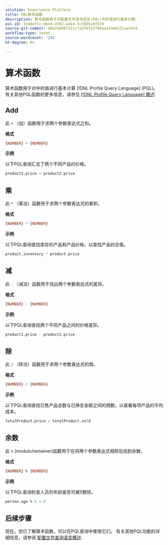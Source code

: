 ```yaml
---
solution: Experience Platform
title: PAL算术函数
description: 算术函数用于对配置文件查询语言(PQL)中的值进行基本计算。
exl-id: 3540ef7c-dbe4-4302-a414-3cf85618f870
source-git-commit: dbb7e0987521c7a2f6512f05eaa19e0121aa34c6
workflow-type: tm+mt
source-wordcount: '243'
ht-degree: 6%

---
```


# 算术函数

算术函数用于对中的值进行基本计算 [!DNL Profile Query Language] (PQL)。 有关其他PQL函数的更多信息，请参见 [[!DNL Profile Query Language] 概述](./overview.md).

## Add

此 `+` （加）函数用于求两个参数表达式之和。

**格式**

```sql
{NUMBER} + {NUMBER}
```

**示例**

以下PQL查询汇总了两个不同产品的价格。

```sql
product1.price + product2.price
```

## 乘

此 `*` （乘法）函数用于求两个参数表达式的乘积。

**格式**

```sql
{NUMBER} * {NUMBER}
```

**示例**

以下PQL查询查找库存的产品和产品价格，以查找产品的总值。

```sql
product.inventory * product.price
```

## 减

此 `-` （减法）函数用于找出两个参数表达式的差异。

**格式**

```sql
{NUMBER} - {NUMBER}
```

**示例**

以下PQL查询查找两个不同产品之间的价格差异。

```sql
product1.price - product2.price
```

## 除

此 `/` （除法）函数用于求两个参数表达式的商。

**格式**

```sql
{NUMBER} / {NUMBER}
```

**示例**

以下PQL查询查找已售产品总数与已挣总金额之间的商数，以查看每项产品的平均成本。

```sql
totalProduct.price / totalProduct.sold
```

## 余数

此 `%` (modulo/remainer)函数用于在将两个参数表达式相除后找到余数。

**格式**

```sql
{NUMBER} % {NUMBER}
```

**示例**

以下PQL查询检查人员的年龄是否可被5整除。

```sql
person.age % 5 = 0
```

## 后续步骤

现在，您已了解算术函数，可以在PQL查询中使用它们。 有关其他PQL功能的详细信息，请参阅 [配置文件查询语言概述](./overview.md).
